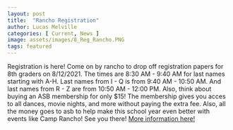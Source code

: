 ```yaml
---
layout: post
title:  "Rancho Registration"
author: Lucas Melville
categories: [ Current, News ]
image: assets/images/8_Reg_Rancho.PNG
tags: featured
---
```


Registration is here! Come on by rancho to drop off registration papers for 8th graders on 8/12/2021. The times are 8:30 AM - 9:40 AM for last names starting with A-H. Last names from 
 I - Q is from 9:40 AM - 10:50 AM. And last names from R - Z are from 10:50 AM - 12:00 PM. Also, think about buying an ASB membership for only $15! The membership gives you acces to all dances, movie nights, and more without paying the extra fee. Also, all the money goes to asb to help make this school year even better with events like Camp Rancho! See you there! 
    [More information here!](https://https://rancho.iusd.org/events/8th-grade-registration-0)
